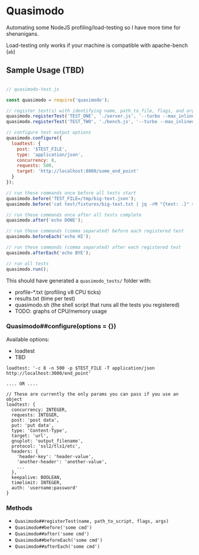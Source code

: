 # Quasimodo

Automating some NodeJS profiling/load-testing so I have more time for shenanigans.

Load-testing only works if your machine is compatible with apache-bench (`ab`)

## Sample Usage (TBD)

```js

// quasimodo-test.js

const quasimodo = require('quasimodo');

// register test(s) with identifying name, path_to_file, flags, and args
quasimodo.registerTest('TEST_ONE', './server.js', '--turbo --max_inlined_source_size=700');
quasimodo.registerTest('TEST_TWO', './bench.js', '--turbo --max_inlined_source_size=700');

// configure test output options
quasimodo.configure({
  loadtest: {
    post: '$TEST_FILE',
    type: 'application/json',
    concurrency: 8,
    requests: 500,
    target: 'http://localhost:8080/some_end_point'
  }
});

// run these commands once before all tests start
quasimodo.before('TEST_FILE=/tmp/big-text.json');
quasimodo.before('cat test/fixtures/big-text.txt | jq -rM "{text: .}" > $TEST_FILE');

// run these commands once after all tests complete
quasimodo.after('echo DONE');

// run these commands (comma separated) before each registered test
quasimodo.beforeEach('echo HI');

// run these commands (comma separated) after each registered test
quasimodo.afterEach('echo BYE');

// run all tests
quasimodo.run();
```

This should have generated a `quasimodo_tests/` folder with:
- profile-*.txt (profiling v8 CPU ticks)
- results.txt (time per test)
- quasimodo.sh (the shell script that runs all the tests you registered)
- TODO: graphs of CPU/memory usage

### Quasimodo##configure(options = {})

Available options:

- loadtest
- TBD

```
loadtest: '-c 8 -n 500 -p $TEST_FILE -T application/json http://localhost:3000/end_point'

.... OR ....

// These are currently the only params you can pass if you use an object
loadtest: {
  concurrency: INTEGER,
  requests: INTEGER,
  post: 'post data',
  put: 'put data',
  type: 'Content-Type',
  target: 'url',
  gnuplot: 'output_filename',
  protocol: 'ssl2/tls1/etc',
  headers: {
    'header-key': 'header-value',
    'another-header': 'another-value',
    ...
  },
  keepalive: BOOLEAN,
  timelimit: INTEGER,
  auth: 'username:password'
}

```

### Methods

- `Quasimodo##registerTest(name, path_to_script, flags, args)`
- `Quasimodo##before('some cmd')`
- `Quasimodo##after('some cmd')`
- `Quasimodo##beforeEach('some cmd')`
- `Quasimodo##afterEach('some cmd')`
